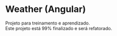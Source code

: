 # Weather (Angular)

Projeto para treinamento e aprendizado.<br>
Este projeto está 99% finalizado e será refatorado.
